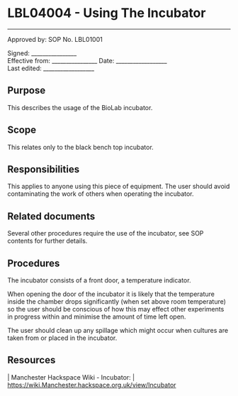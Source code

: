 # LBL04004 - Using The Incubator

  ------
  Approved by:             SOP No. LBL01001

  Signed: 
  \_\_\_\_\_\_\_\_\_\_\_\_\_\_\_\_    
  Effective from:
\_\_\_\_\_\_\_\_\_\_\_\_\_\_\_\_
  Date: 
  \_\_\_\_\_\_\_\_\_\_\_\_\_\_\_\_\_\_   
  Last edited:
 \_\_\_\_\_\_\_\_\_\_\_\_\_\_\_\_\_\_
  


## Purpose

This describes the usage of the BioLab incubator.

## Scope

This relates only to the black bench top incubator.

## Responsibilities

This applies to anyone using this piece of equipment. The user should
avoid contaminating the work of others when operating the incubator.

## Related documents

Several other procedures require the use of the incubator, see SOP
contents for further details.

## Procedures

The incubator consists of a front door, a temperature indicator.


When opening the door of the incubator it is likely that the temperature
inside the chamber drops significantly (when set above room temperature)
so the user should be conscious of how this may effect other experiments
in progress within and minimise the amount of time left open.

The user should clean up any spillage which might occur when cultures
are taken from or placed in the incubator.

## Resources

| Manchester Hackspace Wiki - Incubator:
| <https://wiki.Manchester.hackspace.org.uk/view/Incubator>
